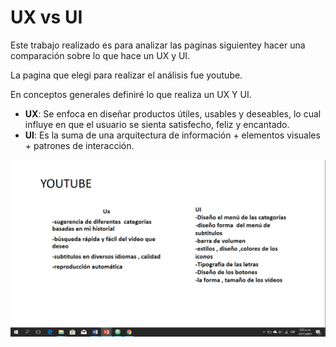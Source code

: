 
# UX vs UI
Este trabajo realizado es para analizar las paginas siguientey hacer una comparación sobre lo que hace un UX y UI.

La pagina que elegi para realizar el análisis fue youtube.

En conceptos generales definiré lo que realiza un UX Y UI.
+	**UX**: Se enfoca en diseñar productos útiles, usables y deseables, lo cual influye en que el usuario se sienta satisfecho, feliz y encantado.
+	**UI**: Es la suma de una arquitectura de información + elementos visuales + patrones de interacción.

![youtube](assets/images/2.png "sistema_navegacion")
